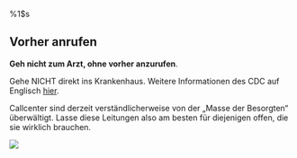 %1$s
## Vorher anrufen
**Geh nicht zum Arzt, ohne vorher anzurufen**.

Gehe NICHT direkt ins Krankenhaus. Weitere Informationen des CDC auf Englisch [hier](https://www.cdc.gov/coronavirus/2019-ncov/about/steps-when-sick.html).

Callcenter sind derzeit verständlicherweise von der „Masse der Besorgten“ überwältigt. Lasse diese Leitungen also am besten für diejenigen offen, die sie wirklich brauchen.

![](images/de/covid19-symptoms.png)

